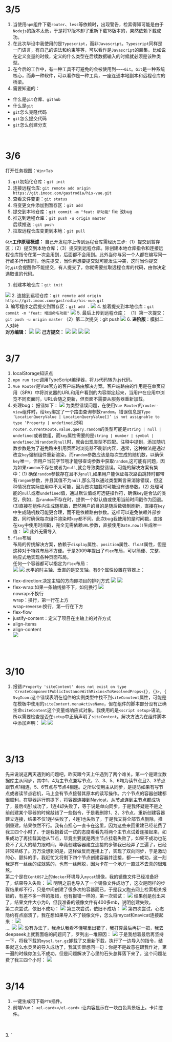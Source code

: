 # 3/5
1. 当使用`npm`组件下载`router`、`less`等依赖时，出现警告，检索得知可能是由于`Nodejs`的版本太低，于是将17版本卸了重新下载18版本的，果然依赖下载成功。
2. 在此次毕设中我使用的是`Typescript`，而非`Javascript`。`Typescript`同样是一门语言，有自己的语法和约束等等，可以看作是`Javascript`的超集。比如说在定义变量的时候，定义的什么类型在后续数据输入的时候就必须是该种类型。
3. 在今后的工作中，有一种工具不可避免的会被使用到----`Git`。`Git`是一种系统核心，而非一种软件，可以看作是一种工具，一座连通本地副本和远程仓库的桥梁。
4. 需要知道的：
- 什么是`git`仓库、`github`
- 什么是`git` 
- `git`怎么克隆代码
- `git`怎么提交代码
- `git`怎么创建分支  
<br>  

# 3/6
打开任务视图：`Win+Tab` 
1. `git`初始化仓库：`git init` 
2. 连接远程仓库: `git remote add origin https://git.imooc.com/gastrodia/his-vue.git`
3. 查看文件变更：`git status`
4. 将变更文件添加到暂存区：`git add`  
5. 提交到本地仓库：`git commit -m "feat: 新功能"`  fix: 改bug  
6. 推送到远程仓库：`git push -u origin master`   
后续推送：`git push`
7. 拉取远程仓库变更到本地：`git pull`

**`Git`工作原理概述：**
自己开发程序上传到远程仓库需经历三步:（1）提交到暂存区；（2）提交到本地仓库；（3）提交到远程仓库。除创建本地仓库指令和连接远程仓库指令在第一次会用到，后面都不会用到。此外当你与另一个人都在编写同一行或多行代码时，他先提交，当你再想要提交就可能发生冲突，这时当你提交时,`git`会提醒你不能提交，有人提交了，你就需要拉取远程仓库的代码，由你决定选取谁的代码。

1. 创建本地仓库：`git init`  

![](../assets/images/gitinit.png)
2. 连接到远程仓库：`git remote add origin https://git.imooc.com/gastrodia/his-vue.git`<br>
3. 编写程序之后提交到暂存区：`git add .`
![](../assets/images/gitadd..png)
4. 接着提交到本地仓库：`git commit -m "feat: 增加命名功能"`
![](../assets/images/gitcommit.png)
5. 最后上传到远程仓库：
（1）第一次提交：`git push -u origin master` 
（2）第二次提交：git  push
![](../assets/images/image.png)
6. **进阶版**：模拟二人对峙<br>
**对方编辑：**
![](../assets/images/image2.png)
![](../assets/images/image3.png)
**己方提交：**
![](../assets/images/image4.png)
![](../assets/images/image5.png)
![](../assets/images/image6.png)
![](../assets/images/image7.png)
<br>
<br>

# 3/7
1. localStorage知识点
2. `npm run tsc`:调用TypeScript编译器，将.ts代码转为.js代码。
3. `Vue Router`是Vue官方的客户端路由解决方案。客户端路由的作用是在单页应用（SPA）中将浏览器的URL和用户看到的内容绑定起来，当用户在应用中浏览不同页面时，URL会随之更新，但页面不需要从服务器重新加载。
4. 处理bug：
报错如下：
![](../assets/images/image8.png)
为类型错误问题，在使用`Vue Router`的`router-view`组件时，给`key`绑定了一个路由查询参数`random`。错误信息是`Type ‘LocationQueryValue | LocationQueryValue[]’ is not assignable to type ‘Property | undefined`,说明`router.currentRoute.value.query.random`的类型可能是`string | null | undefined`或者数组，而`key`属性需要的是`string | number | symbol | undefined`,当`random`为`null`时，就会出现类型不匹配。注释中提到，添加随机数参数是为了避免路由引用页面时浏览器不刷新内容，通常，这种做法是通过改变`key`强制组件重新渲染，而`random`参数应该是每次生成的随机数，以确保`key`唯一，但用户当前字节哦才能够查询参数中获取`random`,这可能有问题，因为如果`random`不存在或者为`null`,就会导致类型错误。可能的解决方案有集中：(1) 确保`random`参数存在且不为`null`,如果用户能保证每次路由跳转时都带有`rangom`参数，并且其值不为`null`,那么可以通过类型断言来消除错误，但这种情况在实际应用中不太可能，因为首次加载时可能没有该参数。(2) 处理可能的`null`或者`undefined`值，通过默认值或可选链操作符，确保`key`是合法的类型，例如，当`random`不存在时，提供一个默认值或使用当前时间戳作为回退。(3)直接在组件内生成随机数，既然用户的目的是随后数强制刷新，直接在`key`中生成随机数可能更合理，而不是依赖路由参数。这样可以避免依赖外部参数，同时确保每次组件渲染时`key`都不同。此次bug我使用的是时间戳，直接在`key`中使用时间戳，完全无需依赖`URL`参数，直接使用`Date.now()`生成唯一值：
![](../assets/images/image9.png)
此外无需导入
5. `flex`布局<br>
布局的传统解决方案，依赖于`display`属性、`position`属性、`float`属性，但是这种对于特殊布局不方便。于是2009年提出了`flex`布局，可以简便、完整、响应式地实现各种页面布局。  
任何一个容器都可以指定为`flex`布局：<br>
![](../assets/images/image10.png)
![](../assets/images/image11.png)
水平的时主轴、垂直的是交叉轴。有6个属性设置在容器上：
- flex-direction:决定主轴的方向即项目的排列方式
![](../assets/images/image12.png)
![](../assets/images/image13.png)
- flex-wrap:如果一条轴线排不下，如何换行
![](../assets/images/image14.png)<br>
nowrap:不换行  
wrap：换行，第一行在上方  
wrap-reverse:换行，第一行在下方
- flex-flow
- justify-content：定义了项目在主轴上的对齐方式
- align-items
- align-content<br>
![](../assets/images/image15.png)
<br>
<br>

# 3/10
1. 报错:`Property 'siteContent' does not exist on type 'CreateComponentPublicInstanceWithMixins<ToResolvedProps<{}, {}>, { SvgIcon:`这个错误表明在组件的实例类型中找不到`siteConotent`属性，可能是在模板中使用的`siteContent.menuActiveName`，但在组件的脚本部分没有正确生命`siteContent`这个变量或响应式对象。我使用的是`<script setup>`语法，所以需要检查是否在`setup`中正确声明了`siteContent`。解决方法为在组件脚本中添加声明：
![](../assets/images/image16.png)
![](../assets/images/image17.png)
<br>
<br>

# 3/13
先来说说这两天遇到的问题吧，昨天跟今天上午遇到了两个难关。第一个是建立数据库主从同步，其中1、4为主节点兼写节点，2、3、5、6均为读节点且2、3节点跟节点1相连，5、6节点与节点4相连。之所以使用主从同步，是提防如果有写节点或者读节点宕机，马上会有节点接替其原本的读写操作。六个节点的容器创建都很顺利，在容器运行前提下，将容器连接到Navicat，从节点连到主节点都成功了，最后4连1成功了，1连4却失败了，等于说是单向同步。于是我怀疑是不是之前创建某个容器的时候敲错了一些指令，于是我删除1、2、3节点，重新创建容器建立连接，结果不仅1连4失败了，4连1也失败了，于是我又将全部节点删除，推倒重建，结果依然不行。我有点担心一直卡在这里，因为这些来回重建已经花费了我三四个小时了。于是我抱着试一试的态度看看先将两个主节点试着连接起来，如果成功了再挂载其他从节点，毕竟主要就是两主节点挂载失败了，如果不成功也花费不了太大的精力跟时间，毕竟创建容器建立连接的步骤我已经弄了三遍了，已经非常熟练了。万万没想到的是，这样做反而连接上了，实现了双向同步，于是激动的心、颤抖的手，我赶忙又将剩下四个节点创建容器并连接，都一一成功，这一刻我是有一丝丝的成就感的，也有一丝解脱，因为卡在一个地方一直过不去真的很难熬。<br>
第二个是在`CentOS7`上的`docker`环境导入`mycat`镜像，我的镜像文件已经准备好了，结果导入失败：
![](../assets/images/image18.png)
明明之前也导入了一个镜像文件成功了，这次是同样的步骤结果却不行，只是中间创建了很多次的容器而已，于是我又跑去网上检索相关报错的，有差不多一样的报错，也有报错一样的，第一次尝试：
![](../assets/images/image19.png)
结果创是创出来了，结果文件大小为0，但我准备的镜像文件有400多mb，说明创建失败。<br>
第二次尝试，依旧不成功：
![](../assets/images/image20.png)
第三次尝试，依旧不成功：
![](../assets/images/image21.png)
第四次尝试，心态隐约有点崩溃了，我在想如果导入不了镜像文件，怎么将mycat和navicat连接起来：
![](../assets/images/image22.png)<br>
....
![](../assets/images/image23.png)
![](../assets/images/image24.png)
没有办法了，我承认我看不懂哪里出错了，我打算最后再拼一把，我去deepseek上就我面临的问题问了，罗列出一堆原因：
![](../assets/images/image25.png)
于是我想着最后再坚持一下，将我下载的`mysql.tar.gz`卸载了又重新下载，执行了一边导入的指令，结果就这么水灵灵的导入成功了，我其实很想问一句：你是不是故意在跟我作对，第一遍的时候你怎么不成功。但是问题解决了心里的石头总算落下来了，这个问题花费了我三四个小时：
    ![](../assets/images/image26.png)
<br>
<br>

# 3/14
1. 一键生成可下载`PTG`插件。
2. 前端Vue：
`<el-card></el-card>` :让内容显示在一块白色背景板上。卡片控件。
<br>
<br>
3. `<template>`标签：
- `<template>`与`<div>`区别：
`<template>`不会直接渲染到`DOM`中，逻辑容器、动态生成，适用于逻辑和条件渲染。`<div>`会直接渲染到DOM，布局、组织结构，适用于视觉展示和样式。
- 什么是template标签？<br>
`<template>`标签是一个HTML元素，专门为模板内容而设计，与普通的HTML标签不同，`<template>`标签中的内容不会直接渲染在浏览器中。<br>
为什么使用template标签:
- 可以用作逻辑层次结构的容器，帮助组织组件的结构。
- 避免在渲染时产生不必要的`DOM`节点，使在布局和样式管理上会更加干净。
- 动态渲染：在配合Vue指令，如`v-if`,`v-for`使用时，可以根据条件或数据动态添加或移除HTML元素。<br>
<br>
4. 代码解析<br>
```Java
if(route.meta.isTab)
```
- 是前端框架中的路由配置，`route`是一个路由对象，`meta`是路由的元信息字段，通常用来存储一些额外的配置，`isTab`可能是一个自定义的布尔值，用来表示该路由是否对应一个标签页。
```Java
let lab=siteContent.mainTabs.filter(item=>item.name===route.name)[0];
```
- `siteContent.mainTabs`应该是一个数组，里面保存了当前打开的标签页信息，使用`filter`方法过滤出`name`属性与当前路由名称`route.name`相同的元素，然后取第一个结果，因为`filter`返回数组，所以用[0]获取第一个匹配项，如果找不到，结果会是`undefined`。可能场景在切换标签页时，检查当前路由是否存在与打开的标签页列表中，如果存在就激活他，不存在就添加新标签。
5. Java面向对象编程（OOP）
<br>
<br>
- Vue中想打出空格：`&nbsp;`
- Vue中给字体加粗：`font-weight=bold;`
- Vue中让字与字之间间隔一定距离：`letter-spacing: 1px;`
- Vue中上外填充：`margin-top: 15px;`
- Vue中左边框：`border-left: solid 5px @bc-24;`	//实线 大小 颜色
- Vue中圆角画弧：`border-radius：40px；`	//半径是40
6. 为了让Vue页面切换不同的内容，需要给前端项目引入路由功能。Vue页面整合路由模块：首先创建一个路由配置文件，然后在`main.ts`文件上创建路由对象，并且将这个路由对象绑定到Vue对象上，最后还要在Vue页面上声明路由标签，正是做的这些配置，框架页面才能够引用不同的Vue页面。
7. 本次毕设需要配置数据库连接池，虽然我们用的是`MySQL`数据集群，但是我们的Java不是去连接某一个数据节点，而是应该去连接`MyCat`中间件，Java项目将SQL语句发送给`Mycat`，`Mycat`将SQL语句路由给某一个`MySQL`节点去执行。
8. 想要使用`Jetty`服务器，需要配备线程池。`Jetty`有三个线程池，利用`threads`来规定一下线程池：
- `acceptors`线程池用来接收HTTP请求。
- `selectors`线程池用来处理HTTP数据包。
- `worker`线程池负责调用Web方法。
9. MongoDB自带数据库连接池
10. SpringBoot中用RedisTemplate来读写Redis里面的数据
<br>
<br>

# 3/16
1. 代码解析
```Java
public class StpInterfaceImpl implements StpInterface{
```
用途：这是一个Java类，实现了某个接口`StpInterface`。
- 在`Sa-Token`中，`StpInterface`是权限验证的接口，用户需要实现它来提供权限和角色数据。可能是在使用类似的安全框架，需要自定义权限验证逻辑。
- 这行代码是Java类声明，表示定义了一个名为`StpInterfaceImpl`的类，并实现了`StpInterface`接口。
- `public`：表示该类是公开的，其他包中的类可以访问。
- `class StpInterfaceImpl`：定义了一个名为`StpInterfaceImpl`的类（通常以`Impl`结尾表示是接口的实现类）
- `implements StpInterface`:表示该类实现了`StpInterface`接口，必须重写接口中定义的所有抽象方法。
- 假设`StpInterface`是权限框架（`Sa-Token`）中定义的用户权限加载接口，该实现类的作用是为当前登录用户提供权限数据。<br>
实例：
```Java
public class StpInterfaceImpl implements StpInterface{
    @Override
    public List<String> getPermissionList(Object loginId, String loginType){
    //根据用户ID查询数据库或缓存中的权限列表
    List<String> permissions=queryPermissionsFromDB(loginId.toString());
    return peimissions;
    } 

    @Override
    public List<String> getRoleList(Object logind,String loginType){
    //查询用户的角色列表
    List<String> roles=queryRolesFromDB(loginId.toString());
    return roles;
    } 
}
```
- 通过实现接口，强制要求必须实现`getPermissionList()`和`getRoleList()`方法，确保权限框架能正确获取用户权限数据。这里注意接口方法必须全部实现，如果未实现接口中的全部方法，编译器会报错。
- 在`Spring`项目中，通常通过`@Component`注解将该类声明为`Bean`，让框架自动发现：
```Java
@Component
Public class StpInterfaceImpl implements StpInterface{
    //方法实现...
}
```
 
2. 代码：
```Java
@Resource
private UserDao userDao;
```
- `@Resource`是Java的注解，用于依赖注入，用于自动将`UserDao`类型的`Bean`实例注入到当前类中。
- 依赖注入：通过`@Resource`注解，`Spring`容器会自动将已管理的`UserDao`实例赋值给`userDao`字段。开发者无需手动`new UserDao()`,实现对象间的解耦。
- 注解来源：`@Resource`是Java标准注解，`Spring`框架对其提供了支持。 
  

问：多个同类型Bean如何解决冲突？<br>
答：1. 通过`@Resource(name=”指定Bean名”)`明确指定注入的`Bean`。<br>
2. 使用`@Qualifier`,注解配合`@Autowired`。
<br>
<br>

使用`VitePress`：
1. 去到项目文件夹栏创建 `his-note`
2. 在文件夹路径栏输入 `cmd`
3. 构建一个基本项目：$ `npx vitepress init`
![](../assets/images/image27.png)
4. $ `npm run docs:dev`
5. 将`VitePress` 安装到现有项目中（也可以单独使用）：
*$ `npm add -D vitepress` 
6. 再：$ `npm run docs:dev`
7. 按住Ctrl点击网址：
![](../assets/images/image28.png)
8. 开通`github`账号
9. 创建本地仓库：`git init`
10. 连接到远程仓库：`git remote add origin https://git.imooc.com/gastrodia/his-vue.git`
11. 在项目名`his-note`下创建`.gitignore`,其中直接输入不需上传的文件，一个文件一行：
![](../assets/images/image29.png)
12. 上传到暂存区：`git add .`
13. 上传到本地仓库：`git commit -m "feat: init"`
14. `git branch -M main`<br>
`-M`：是用来重命名分支的。如果目标分支存在的话，会强制覆盖。<br>
`-M main`：将当前分支重命名为`main`，因为`Github`现在默认使用`main`作为默认分支，替代了原来的`master`。需要将旧的分支改为`main`，以适应新的命名规范。默认分支是`master`，现在改名为`main`。
15. 
![](../assets/images/image30.png)
![](../assets/images/image31.png)
![](../assets/images/image32.png)
![](../assets/images/image33.png)
![](../assets/images/image34.png)
![](../assets/images/image35.png)
![](../assets/images/image36.png)
<br>
<br>

# 3/17
1. 代码：
```Java
List<String> list = new ArrayList<>();
```
- 左边是声明一个`List`类型的变量`list`，右边实例化了一个`ArrayList`对象。
- `<String>`:指定列表中元素的类型为字符串。
- `List`是一个接口，而`ArrayList`是它的一个实现类，这里使用了多态，即用接口类型引用具体实现类的对象。这样做的好处是提高代码的灵活性和可维护性，比如以后轻松替换为`LinkedList`而不需要修改太多代码。`List`是接口，定义了一些方法，而`ArrayList`是具体的实现，提供了动态数组的功能。比如，`ArrayList`支持快速随机访问，而`LinkedList`则在插入删除时更高效。
- 这里的菱形操作符`<>`在Java 7之后引入，允许在实例化时省略泛型类型，编译器会自动推断类型。泛型即类型安全，避免在运行时出现类型转换错误。`List<String>`表示这个列表只能包含`String`类型的对象，如果尝试添加其他类型，编译器会报错，这有助于提前发现错误。
- 初始化后的`list`变量可以调用`List`接口中定义的方法，比如`add`，`remove`，`ge`t等，具体实现由`ArrayList`提供。
- 总之，变量声明：`List<String> list`,使用泛型指定元素类型为`String`。
接口与实现类的关系：`List`是借口，`ArrayList`是实现类。
多态的应用：用接口类型引用具体实现对象。
接口与实现：左侧用`List`接口类型接收右侧的`ArrayList`实例。
<br>
<br>
2. 
```Java
int userId=Integer.parseInt(loginId.toString());
```
作用：将`loginId`对象转换为整型用户ID。<br>
拆解：
- `loginId.toString()`:将`loginId`对象转换为字符串（假设`loginId`可能是`Long`、`String`或其他对象类型，甚至可能是`Object`）
风险：若`loginId`为`null`，会抛出`NullPointerException`
- `Integer.parseInt(...)`:将字符串解析为`int`基本类型
风险：若字符串内容非纯数字，会抛出`NumberFormatException`


